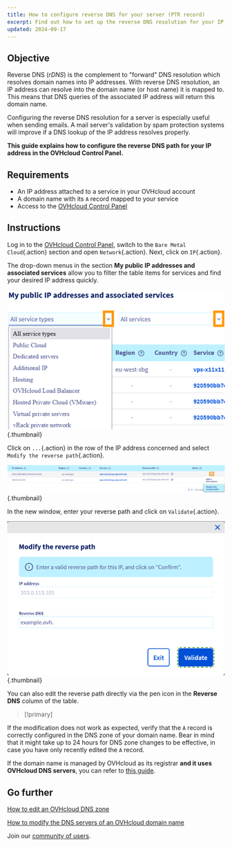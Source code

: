 ```yaml
---
title: How to configure reverse DNS for your server (PTR record)
excerpt: Find out how to set up the reverse DNS resolution for your IP address in the OVHcloud Control Panel
updated: 2024-09-17
---
```


## Objective

Reverse DNS (*rDNS*) is the complement to "forward" DNS resolution which resolves domain names into IP addresses. With reverse DNS resolution, an IP address can resolve into the domain name (or host name) it is mapped to. This means that DNS queries of the associated IP address will return this domain name.

Configuring the reverse DNS resolution for a server is especially useful when sending emails. A mail server's validation by spam protection systems will improve if a DNS lookup of the IP address resolves properly.

**This guide explains how to configure the reverse DNS path for your IP address in the OVHcloud Control Panel.**

## Requirements

- An IP address attached to a service in your OVHcloud account
- A domain name with its `A` record mapped to your service
- Access to the [OVHcloud Control Panel](/links/manager)

## Instructions

Log in to the [OVHcloud Control Panel](/links/manager), switch to the `Bare Metal Cloud`{.action} section and open `Network`{.action}. Next, click on `IP`{.action}.

The drop-down menus in the section **My public IP addresses and associated services** allow you to filter the table items for services and find your desired IP address quickly.

![Reverse DNS](/pages/assets/screens/control_panel/product-selection/bare-metal-cloud/network/filterip.png){.thumbnail}

Click on `...`{.action} in the row of the IP address concerned and select `Modify the reverse path`{.action}.

![Reverse DNS](/pages/assets/screens/control_panel/product-selection/bare-metal-cloud/network/modifyreverse.png){.thumbnail}

In the new window, enter your reverse path and click on `Validate`{.action}.

![Reverse DNS](/pages/assets/screens/control_panel/product-selection/bare-metal-cloud/network/enterreverse.png){.thumbnail}

You can also edit the reverse path directly via the pen icon in the **Reverse DNS** column of the table.

> [!primary]
>
If the modification does not work as expected, verify that the `A` record is correctly configured in the DNS zone of your domain name. Bear in mind that it might take up to 24 hours for DNS zone changes to be effective, in case you have only recently edited the `A` record.
>
If the domain name is managed by OVHcloud as its registrar **and it uses OVHcloud DNS servers**, you can refer to [this guide](/pages/web_cloud/domains/dns_zone_edit).
>

## Go further

[How to edit an OVHcloud DNS zone](/pages/web_cloud/domains/dns_zone_edit)

[How to modify the DNS servers of an OVHcloud domain name](/pages/web_cloud/domains/dns_server_edit)

Join our [community of users](/links/community).